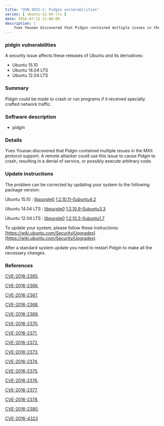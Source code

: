 ```yaml
---
title: "USN-3031-1: Pidgin vulnerabilities"
series: [ ubuntu-12.04-lts ]
date: 2016-07-12 12:00:00
description: |
    Yves Younan discovered that Pidgin contained multiple issues in the MXit protocol support. A remote attacker could use this issue to cause Pidgin to crash, resulting in a denial of service, or possibly execute arbitrary code. 
--- 
```

 
### pidgin vulnerabilities

A security issue affects these releases of Ubuntu and its derivatives:

* Ubuntu 15.10
* Ubuntu 14.04 LTS
* Ubuntu 12.04 LTS

### Summary

Pidgin could be made to crash or run programs if it received specially crafted network traffic.

### Software description

* pidgin 

### Details

Yves Younan discovered that Pidgin contained multiple issues in the MXit protocol support. A remote attacker could use this issue to cause Pidgin to crash, resulting in a denial of service, or possibly execute arbitrary code. 

### Update instructions

The problem can be corrected by updating your system to the following package version:

Ubuntu 15.10
 : [libpurple0](https://launchpad.net/ubuntu/+source/pidgin) <span> [1:2.10.11-0ubuntu4.2](https://launchpad.net/ubuntu/+source/pidgin/1:2.10.11-0ubuntu4.2) </span> 

Ubuntu 14.04 LTS
 : [libpurple0](https://launchpad.net/ubuntu/+source/pidgin) <span> [1:2.10.9-0ubuntu3.3](https://launchpad.net/ubuntu/+source/pidgin/1:2.10.9-0ubuntu3.3) </span> 

Ubuntu 12.04 LTS
 : [libpurple0](https://launchpad.net/ubuntu/+source/pidgin) <span> [1:2.10.3-0ubuntu1.7](https://launchpad.net/ubuntu/+source/pidgin/1:2.10.3-0ubuntu1.7) </span> 

To update your system, please follow these instructions: [https://wiki.ubuntu.com/Security/Upgrades](https://wiki.ubuntu.com/Security/Upgrades).

After a standard system update you need to restart Pidgin to make all the necessary changes. 

### References

 [CVE-2016-2365](http://people.ubuntu.com/~ubuntu-security/cve/CVE-2016-2365), 

 [CVE-2016-2366](http://people.ubuntu.com/~ubuntu-security/cve/CVE-2016-2366), 

 [CVE-2016-2367](http://people.ubuntu.com/~ubuntu-security/cve/CVE-2016-2367), 

 [CVE-2016-2368](http://people.ubuntu.com/~ubuntu-security/cve/CVE-2016-2368), 

 [CVE-2016-2369](http://people.ubuntu.com/~ubuntu-security/cve/CVE-2016-2369), 

 [CVE-2016-2370](http://people.ubuntu.com/~ubuntu-security/cve/CVE-2016-2370), 

 [CVE-2016-2371](http://people.ubuntu.com/~ubuntu-security/cve/CVE-2016-2371), 

 [CVE-2016-2372](http://people.ubuntu.com/~ubuntu-security/cve/CVE-2016-2372), 

 [CVE-2016-2373](http://people.ubuntu.com/~ubuntu-security/cve/CVE-2016-2373), 

 [CVE-2016-2374](http://people.ubuntu.com/~ubuntu-security/cve/CVE-2016-2374), 

 [CVE-2016-2375](http://people.ubuntu.com/~ubuntu-security/cve/CVE-2016-2375), 

 [CVE-2016-2376](http://people.ubuntu.com/~ubuntu-security/cve/CVE-2016-2376), 

 [CVE-2016-2377](http://people.ubuntu.com/~ubuntu-security/cve/CVE-2016-2377), 

 [CVE-2016-2378](http://people.ubuntu.com/~ubuntu-security/cve/CVE-2016-2378), 

 [CVE-2016-2380](http://people.ubuntu.com/~ubuntu-security/cve/CVE-2016-2380), 

 [CVE-2016-4323](http://people.ubuntu.com/~ubuntu-security/cve/CVE-2016-4323)
 
